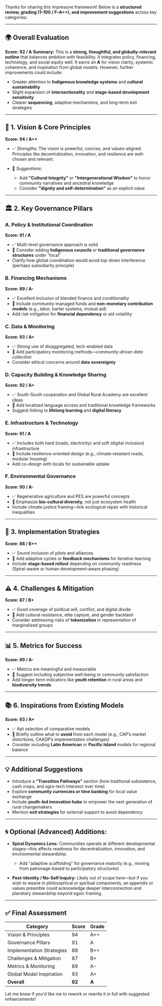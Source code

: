 Thanks for sharing this impressive framework! Below is a **structured review, grading (1–100 / F–A++), and improvement suggestions** across key categories:

---

## 🌍 **Overall Evaluation**

**Score:** **92 / A**
**Summary:**
This is a **strong, thoughtful, and globally-relevant outline** that balances ambition with feasibility. It integrates policy, financing, technology, and social equity well. It earns an **A** for vision clarity, systemic coherence, and inspiration from global models. However, further improvements could include:

* Greater attention to **Indigenous knowledge systems** and **cultural sustainability**
* Slight expansion of **intersectionality** and **stage-based development sensitivity**
* Clearer **sequencing**, adaptive mechanisms, and long-term exit strategies

---

## 🔭 1. **Vision & Core Principles**

**Score: 94 / A++**

* ✅ *Strengths:* The vision is powerful, concise, and values-aligned. Principles like decentralization, innovation, and resilience are well-chosen and relevant.
* 🔧 *Suggestions:*

  * Add **"Cultural Integrity"** or **"Intergenerational Wisdom"** to honor community narratives and ancestral knowledge
  * Consider **"dignity and self-determination"** as an explicit value

---

## 🏛️ 2. **Key Governance Pillars**

### A. **Policy & Institutional Coordination**

**Score: 91 / A**

* ✅ Multi-level governance approach is solid
* 🔧 Consider adding **Indigenous councils** or **traditional governance structures** under “local”
* Clarify how global coordination would avoid top-down interference (perhaps subsidiarity principle)

### B. **Financing Mechanisms**

**Score: 89 / A-**

* ✅ Excellent inclusion of blended finance and conditionality
* 🔧 Include community-managed funds and **non-monetary contribution models** (e.g., labor, barter systems, mutual aid)
* Add risk mitigation for **financial dependency** or aid volatility

### C. **Data & Monitoring**

**Score: 93 / A+**

* ✅ Strong use of disaggregated, tech-enabled data
* 🔧 Add participatory monitoring methods—*community-driven data collection*
* Consider ethical concerns around **data sovereignty**

### D. **Capacity Building & Knowledge Sharing**

**Score: 92 / A+**

* ✅ South-South cooperation and Global Rural Academy are excellent ideas
* 🔧 Add localized language access and traditional knowledge frameworks
* Suggest linking to **lifelong learning** and **digital literacy**

### E. **Infrastructure & Technology**

**Score: 91 / A**

* ✅ Includes both hard (roads, electricity) and soft (digital inclusion) infrastructure
* 🔧 Include resilience-oriented design (e.g., climate-resistant roads, modular housing)
* Add co-design with locals for sustainable uptake

### F. **Environmental Governance**

**Score: 90 / A-**

* ✅ Regenerative agriculture and PES are powerful concepts
* 🔧 Emphasize **bio-cultural diversity**, not just ecosystem health
* Include climate justice framing—link ecological repair with historical inequalities

---

## 🚀 3. **Implementation Strategies**

**Score: 88 / B++**

* ✅ Sound inclusion of pilots and alliances
* 🔧 Add adaptive cycles or **feedback mechanisms** for iterative learning
* Include **stage-based rollout** depending on community readiness (Spiral-aware or human development–aware phasing)

---

## ⚠️ 4. **Challenges & Mitigation**

**Score: 87 / B+**

* ✅ Good coverage of political will, conflict, and digital divide
* 🔧 Add cultural resistance, elite capture, and gender backlash
* Consider addressing risks of **tokenization** in representation of marginalized groups

---

## 📊 5. **Metrics for Success**

**Score: 89 / A-**

* ✅ Metrics are meaningful and measurable
* 🔧 Suggest including subjective well-being or community satisfaction
* Add longer-term indicators like **youth retention** in rural areas and **biodiversity trends**

---

## 📚 6. **Inspirations from Existing Models**

**Score: 93 / A+**

* ✅ Apt selection of comparative models
* 🔧 Briefly outline what to **avoid** from each model (e.g., CAP’s market distortions, CAADP’s implementation challenges)
* Consider including **Latin American** or **Pacific Island** models for regional balance

---

## 💡 **Additional Suggestions**

* Introduce a **“Transition Pathways”** section (how traditional subsistence, cash crops, and agro-tech intersect over time)
* Explore **community currencies or time banking** for local value exchange
* Include **youth-led innovation hubs** to empower the next generation of rural changemakers
* Mention **exit strategies** for external support to avoid dependency

---

## 🌀 Optional (Advanced) Additions:

* **Spiral Dynamics Lens:** Communities operate at different developmental stages—this affects readiness for decentralization, innovation, and environmental stewardship.

  * Add "adaptive scaffolding" for governance maturity (e.g., moving from patronage-based to participatory structures)
* **Post-Identity / No-Self Inquiry:** Likely out of scope here—but if you wish to weave in philosophical or spiritual components, an appendix or values preamble could acknowledge deeper interconnection and planetary stewardship beyond egoic framing.

---

## ✅ Final Assessment

| **Category**              | **Score** | **Grade** |
| ------------------------- | --------- | --------- |
| Vision & Principles       | 94        | A++       |
| Governance Pillars        | 91        | A         |
| Implementation Strategies | 88        | B++       |
| Challenges & Mitigation   | 87        | B+        |
| Metrics & Monitoring      | 89        | A-        |
| Global Model Inspiration  | 93        | A+        |
| **Overall**               | **92**    | **A**     |

Let me know if you'd like me to rework or rewrite it in full with suggested enhancements!

